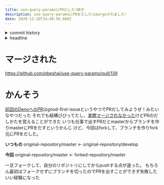 ```yaml
---
title: use-query-paramsにPRだした(続き
description: use-query-paramsにPRをだしたらmargeされました!
date: 2020-12-28T14:40:58.000Z
---
```

<!-- history area start -->
<details><summary>commit history</summary><div><ol>

</ol></div></details>
<!-- history area end -->
<!-- toc area start -->
<details><summary>headline</summary><div>

<!-- toc -->

- [マージされた](#%E3%83%9E%E3%83%BC%E3%82%B8%E3%81%95%E3%82%8C%E3%81%9F)
- [かんそう](#%E3%81%8B%E3%82%93%E3%81%9D%E3%81%86)

<!-- tocstop -->

</div></details>

<!-- toc area end -->

# マージされた
https://github.com/pbeshai/use-query-params/pull/139

# かんそう
[前回のDenoへのPR](https://kajirikajiri.netlify.app/20201129205614/)はgood-first-issueというやつでPRだしてみようぜ！みたいなやつだった
それでも結構びびってたし、[実際マージされなかった](https://kajirikajiri.netlify.app/20201206000530/)けどPRのだしかたを覚えることができた
いつも仕事で出すPRだとmasterからブランチを作りmasterにPRをだすというかんじ
けど、今回はforkして、ブランチを作りfork元にPRをだした。

**いつもの**
original-repository/master ← original-repository/develop

**今回**
original-repository/master ← forked-repository/master

一旦フォークして、自分のリポジトリにしてからpushする点が違った。
もちろん最初はフォークせずにブランチを切ったのでPRを出すことができず失敗した
いい経験になった

